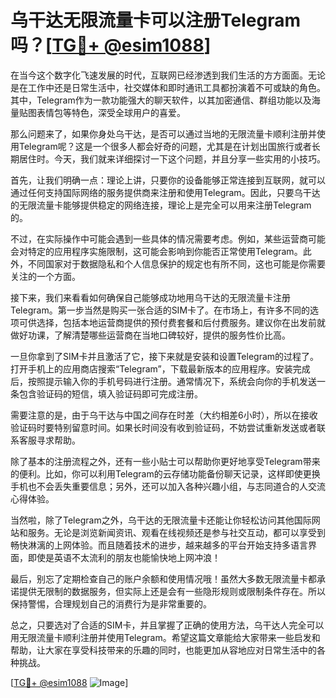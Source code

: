 # 乌干达无限流量卡可以注册Telegram吗？[[TG💪+ @esim1088](https://t.me/s/esim1088)]

在当今这个数字化飞速发展的时代，互联网已经渗透到我们生活的方方面面。无论是在工作中还是日常生活中，社交媒体和即时通讯工具都扮演着不可或缺的角色。其中，Telegram作为一款功能强大的聊天软件，以其加密通信、群组功能以及海量贴图表情包等特色，深受全球用户的喜爱。

那么问题来了，如果你身处乌干达，是否可以通过当地的无限流量卡顺利注册并使用Telegram呢？这是一个很多人都会好奇的问题，尤其是在计划出国旅行或者长期居住时。今天，我们就来详细探讨一下这个问题，并且分享一些实用的小技巧。

首先，让我们明确一点：理论上讲，只要你的设备能够正常连接到互联网，就可以通过任何支持国际网络的服务提供商来注册和使用Telegram。因此，只要乌干达的无限流量卡能够提供稳定的网络连接，理论上是完全可以用来注册Telegram的。

不过，在实际操作中可能会遇到一些具体的情况需要考虑。例如，某些运营商可能会对特定的应用程序实施限制，这可能会影响到你能否正常使用Telegram。此外，不同国家对于数据隐私和个人信息保护的规定也有所不同，这也可能是你需要关注的一个方面。

接下来，我们来看看如何确保自己能够成功地用乌干达的无限流量卡注册Telegram。第一步当然是购买一张合适的SIM卡了。在市场上，有许多不同的选项可供选择，包括本地运营商提供的预付费套餐和后付费服务。建议你在出发前就做好功课，了解清楚哪些运营商在当地口碑较好，提供的服务性价比高。

一旦你拿到了SIM卡并且激活了它，接下来就是安装和设置Telegram的过程了。打开手机上的应用商店搜索“Telegram”，下载最新版本的应用程序。安装完成后，按照提示输入你的手机号码进行注册。通常情况下，系统会向你的手机发送一条包含验证码的短信，填入验证码即可完成注册。

需要注意的是，由于乌干达与中国之间存在时差（大约相差6小时），所以在接收验证码时要特别留意时间。如果长时间没有收到验证码，不妨尝试重新发送或者联系客服寻求帮助。

除了基本的注册流程之外，还有一些小贴士可以帮助你更好地享受Telegram带来的便利。比如，你可以利用Telegram的云存储功能备份聊天记录，这样即使更换手机也不会丢失重要信息；另外，还可以加入各种兴趣小组，与志同道合的人交流心得体验。

当然啦，除了Telegram之外，乌干达的无限流量卡还能让你轻松访问其他国际网站和服务。无论是浏览新闻资讯、观看在线视频还是参与社交互动，都可以享受到畅快淋漓的上网体验。而且随着技术的进步，越来越多的平台开始支持多语言界面，即使是英语不太流利的朋友也能愉快地上网冲浪！

最后，别忘了定期检查自己的账户余额和使用情况哦！虽然大多数无限流量卡都承诺提供无限制的数据服务，但实际上还是会有一些隐形规则或限制条件存在。所以保持警惕，合理规划自己的消费行为是非常重要的。

总之，只要选对了合适的SIM卡，并且掌握了正确的使用方法，乌干达人完全可以用无限流量卡顺利注册并使用Telegram。希望这篇文章能给大家带来一些启发和帮助，让大家在享受科技带来的乐趣的同时，也能更加从容地应对日常生活中的各种挑战。

[[TG💪+ @esim1088](https://t.me/s/esim1088) ![Image](https://i.postimg.cc/4NQfJmqS/Snipaste-2025-05-13-00-14-12.png)]